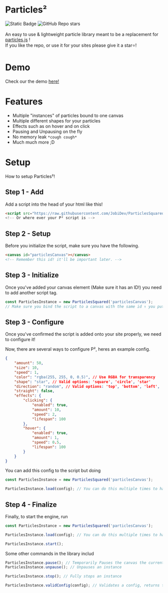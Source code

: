 # **Particles²**
![Static Badge](https://img.shields.io/badge/Particles%C2%B2_Version-1.0.0-blue) ![GitHub Repo stars](https://img.shields.io/github/stars/JobiDev/ParticlesSquared)
<br><br>
An easy to use & lightweight particle library meant to be a replacement for [particles.js](https://github.com/VincentGarreau/particles.js/) !<br>
If you like the repo, or use it for your sites please give it a star⭐!
# Demo
Check our the demo [here!](https://jobidev.github.io/ParticlesSquared/demo.html)
# Features
* Multiple "instances" of particles bound to one canvas
* Multiple different shapes for your particles
* Effects such as on hover and on click
* Pausing and Unpausing on the fly
* No memory leak `*cough cough*`
* Much much more ;D
# Setup
How to setup Particles²!
## Step 1 - Add
Add a script into the head of your html like this!
```html
<script src="https://raw.githubusercontent.com/JobiDev/ParticlesSquared/refs/heads/main/particles.js">
<!-- Or where ever your P² script is -->
```
## Step 2 - Setup
Before you initialize the script, make sure you have the following.
```html
<canvas id="particlesCanvas"></canvas>
<!-- Remember this id! it'll be important later. -->
```
## Step 3 - Initialize
Once you've added your canvas element (Make sure it has an ID!) you need to add another script tag.
``` js
const ParticlesInstance = new ParticlesSquared('particlesCanvas');
// Make sure you bind the script to a canvas with the same id ↑ you put here!
```

## Step 3 - Configure
Once you've confirmed the script is added onto your site properly, we need to configure it!

Now, there are several ways to configure P², heres an example config.
```json
{
    "amount": 50,
    "size": 10,
    "speed": 1,
    "color": "rgba(255, 255, 0, 0.5)", // Use RGBA for transparency
    "shape": "star", // Valid options: 'square', 'circle', 'star'
    "direction": "random", // Valid options: 'top', 'bottom', 'left', 'right', 'random'
    "straight": false,
    "effects": {
        "clicking": {
            "enabled": true,
            "amount": 10,
            "speed": 2,
            "lifespan": 100
        },
        "hover": {
            "enabled": true,
            "amount": 1,
            "speed": 0.5,
            "lifespan": 100
        }
    }
}
```
You can add this config to the script but doing
```js
const ParticlesInstance = new ParticlesSquared('particlesCanvas');

ParticlesInstance.load(config); // You can do this multiple times to have several configs on one canvas!
```
## Step 4 - Finalize
Finally, to start the engine, run
```js
const ParticlesInstance = new ParticlesSquared('particlesCanvas');

ParticlesInstance.load(config); // You can do this multiple times to have several configs on one canvas!

ParticlesInstance.start();
```
Some other commands in the library includ
```js
ParticlesInstance.pause(); // Temporarily Pauses the canvas the current instance is bound to;
ParticlesInstance.unpause(); // Unpauses an instance

ParticlesInstance.stop(); // Fully stops an instance

ParticlesInstance.validConfig(config); // Validates a config, returns true if valid, false if not.
